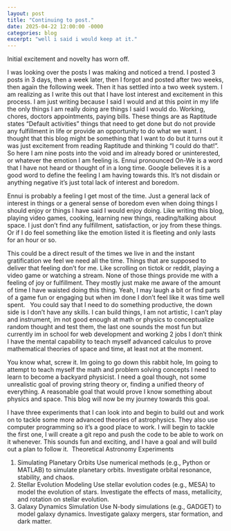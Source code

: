 ```yaml
---
layout: post
title: "Continuing to post."
date: 2025-04-22 12:00:00 -0000
categories: blog
excerpt: "well i said i would keep at it."
---
```

Initial excitement and novelty has worn off.

I was looking over the posts I was making and noticed a trend. I posted 3 posts in 3 days, then a week later, then I forgot and posted after two weeks, then again the following week. Then it has settled into a two week system. I am realizing as I write this out that I have lost interest and excitement in this process. I am just writing because I said I would and at this point in my life the only things I am really doing are things I said I would do. Working, chores, doctors appointments, paying bills. These things are as Raptitude states “Default activities” things that need to get done but do not provide any fulfillment in life or provide an opportunity to do what we want. I thought that this blog might be something that I want to do but it turns out it was just excitement from reading Raptitude and thinking “I could do that!”. So here I am nine posts into the void and im already bored or uninterested, or whatever the emotion I am feeling is. Ennui pronounced On-We is a word that I have not heard or thought of in a long time. Google believes it is a good word to define the feeling I am having towards this. It’s not disdain or anything negative it’s just total lack of interest and boredom.

Ennui is probably a feeling I get most of the time. Just a general lack of interest in things or a general sense of boredom even when doing things I should enjoy or things I have said I would enjoy doing. Like writing this blog, playing video games, cooking, learning new things, reading/talking about space. I just don’t find any fulfillment, satisfaction, or joy from these things. Or if I do feel something like the emotion listed it is fleeting and only lasts for an hour or so.

This could be a direct result of the times we live in and the instant gratification we feel we need all the time. Things that are supposed to deliver that feeling don’t for me. Like scrolling on tictok or reddit, playing a video game or watching a stream. None of those things provide me with a feeling of joy or fulfillment. They mostly just make me aware of the amount of time I have waisted doing this thing. Yeah, I may laugh a bit or find parts of a game fun or engaging but when im done I don’t feel like it was time well spent.  
You could say that I need to do something productive, the down side is I don’t have any skills. I can build things, I am not artistic, I can’t play and instrument, im not good enough at math or physics to conceptualize random thought and test them, the last one sounds the most fun but currently im in school for web development and working 2 jobs I don’t think I have the mental capability to teach myself advanced calculus to prove mathematical theories of space and time, at least not at the moment.

You know what, screw it. Im going to go down this rabbit hole, Im going to attempt to teach myself the math and problem solving concepts I need to learn to become a backyard physicist. I need a goal though, not some unrealistic goal of proving string theory or, finding a unified theory of everything. A reasonable goal that would prove I know something about physics and space. This blog will now be my journey towards this goal.

I have three experiments that I can look into and begin to build out and work on to tackle some more advanced theories of astrophysics. They also use computer programming so it’s a good place to work. I will begin to tackle the first one, I will create a git repo and push the code to be able to work on it whenever. This sounds fun and exciting, and I have a goal and will build out a plan to follow it. 
 Theoretical Astronomy Experiments
1. Simulating Planetary Orbits
   Use numerical methods (e.g., Python or MATLAB) to simulate planetary orbits. Investigate orbital resonance, stability, and chaos.
2. Stellar Evolution Modeling
   Use stellar evolution codes (e.g., MESA) to model the evolution of stars. Investigate the effects of mass, metallicity, and rotation on stellar evolution.
3. Galaxy Dynamics Simulation
   Use N-body simulations (e.g., GADGET) to model galaxy dynamics. Investigate galaxy mergers, star formation, and dark matter.
